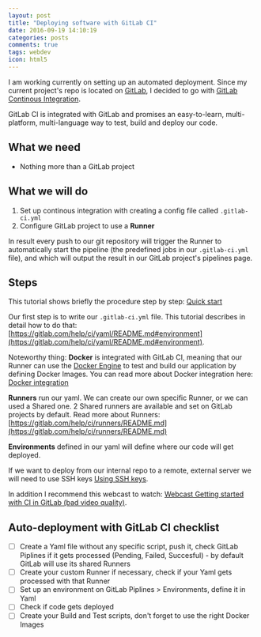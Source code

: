 ```yaml
---
layout: post
title: "Deploying software with GitLab CI"
date: 2016-09-19 14:10:19
categories: posts
comments: true
tags: webdev
icon: html5
---
```

I am working currently on setting up an automated deployment. Since my current project's repo is located on [GitLab](https://gitlab.com/), I decided to go with [GitLab Continous Integration](https://about.gitlab.com/gitlab-ci/).

GitLab CI is integrated with GitLab and promises an easy-to-learn, multi-platform, multi-language way to test, build and deploy our code.

## What we need

  - Nothing more than a GitLab project

## What we will do

  1. Set up continous integration with creating a config file called `.gitlab-ci.yml`
  2. Configure GitLab project to use a **Runner**

In result every push to our git repository will trigger the Runner to automatically start the pipeline (the predefined jobs in our `.gitlab-ci.yml` file), and which will output the result in our GitLab project's pipelines page.

## Steps

This tutorial shows briefly the procedure step by step: [Quick start](https://docs.gitlab.com/ce/ci/quick_start/README.html)

Our first step is to write our `.gitlab-ci.yml` file. This tutorial describes in detail how to do that: [https://gitlab.com/help/ci/yaml/README.md#environment](https://gitlab.com/help/ci/yaml/README.md#environment).

Noteworthy thing: **Docker** is integrated with GitLab CI, meaning that our Runner can use the [Docker Engine](https://www.docker.com/) to test and build our application by defining Docker Images. You can read more about Docker integration here: [Docker integration](https://gitlab.com/help/ci/docker/README.md)

**Runners** run our yaml. We can create our own specific Runner, or we can used a Shared one. 2 Shared runners are available and set on GitLab projects by default. Read more about Runners: [https://gitlab.com/help/ci/runners/README.md](https://gitlab.com/help/ci/runners/README.md)

**Environments** defined in our yaml will define where our code will get deployed. 

If we want to deploy from our internal repo to a remote, external server we will need to use SSH keys [Using SSH keys](https://docs.gitlab.com/ce/ci/ssh_keys/README.html).

In addition I recommend this webcast to watch: [Webcast Getting started with CI in GitLab (bad video quality)](https://www.youtube.com/watch?v=Hs8LCilGVaM).

## Auto-deployment with GitLab CI checklist

  - [ ] Create a Yaml file without any specific script, push it, check GitLab Piplines if it gets processed (Pending, Failed, Succesful) - by default GitLab will use its shared Runners
  - [ ] Create your custom Runner if necessary, check if your Yaml gets processed with that Runner
  - [ ] Set up an environment on GitLab Piplines > Environments, define it in Yaml
  - [ ] Check if code gets deployed
  - [ ] Create your Build and Test scripts, don't forget to use the right Docker Images